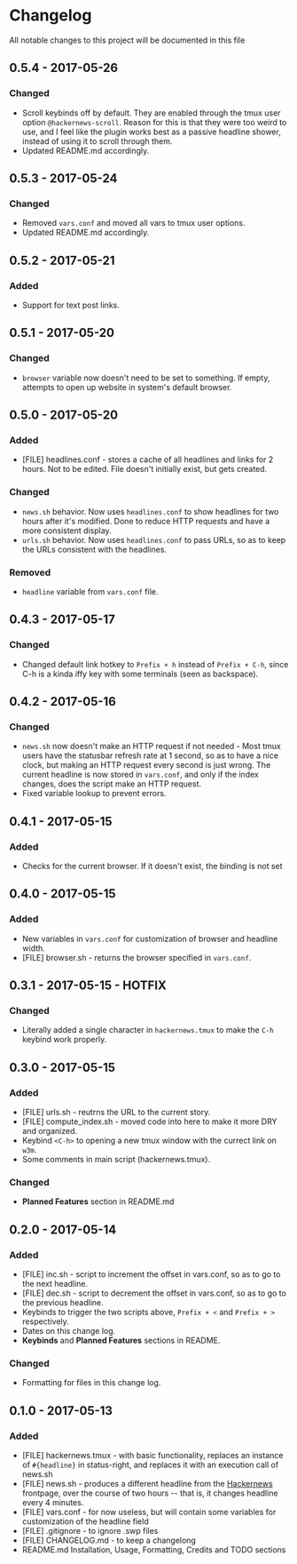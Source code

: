 # Changelog
All notable changes to this project will be documented in this file

## 0.5.4 - 2017-05-26
### Changed
 * Scroll keybinds off by default. They are enabled through the tmux user option
   `@hackernews-scroll`. Reason for this is that they were too weird to use, and
   I feel like the plugin works best as a passive headline shower, instead of
   using it to scroll through them.
 * Updated README.md accordingly.

## 0.5.3 - 2017-05-24
### Changed
 * Removed `vars.conf` and moved all vars to tmux user options.
 * Updated README.md accordingly.

## 0.5.2 - 2017-05-21
### Added
 * Support for text post links.

## 0.5.1 - 2017-05-20
### Changed
 * `browser` variable now doesn't need to be set to something. If empty,
   attempts to open up website in system's default browser.

## 0.5.0 - 2017-05-20
### Added
 * [FILE] headlines.conf - stores a cache of all headlines and links for 2
   hours. Not to be edited. File doesn't initially exist, but gets created.
### Changed
 * `news.sh` behavior. Now uses `headlines.conf` to show headlines for two
   hours after it's modified. Done to reduce HTTP requests and have a more
consistent display.
 * `urls.sh` behavior. Now uses `headlines.conf` to pass URLs, so as to keep
   the URLs consistent with the headlines.
### Removed
 * `headline` variable from `vars.conf` file.

## 0.4.3 - 2017-05-17
### Changed
 * Changed default link hotkey to `Prefix + h` instead of `Prefix + C-h`, since
   C-h is a kinda iffy key with some terminals (seen as backspace).

## 0.4.2 - 2017-05-16
### Changed
 * `news.sh` now doesn't make an HTTP request if not needed - Most tmux users
   have the statusbar refresh rate at 1 second, so as to have a nice clock, but
making an HTTP request every second is just wrong. The current headline is now
stored in `vars.conf`, and only if the index changes, does the script make an
HTTP request.
 * Fixed variable lookup to prevent errors.

## 0.4.1 - 2017-05-15
### Added
 * Checks for the current browser. If it doesn't exist, the binding is not set

## 0.4.0 - 2017-05-15
### Added
 * New variables in `vars.conf` for customization of browser and headline width.
 * [FILE] browser.sh - returns the browser specified in `vars.conf`.

## 0.3.1 - 2017-05-15 - HOTFIX
### Changed
 * Literally added a single character in `hackernews.tmux` to make the `C-h`
   keybind work properly.

## 0.3.0 - 2017-05-15
### Added
 * [FILE] urls.sh - reutrns the URL to the current story.
 * [FILE] compute_index.sh - moved code into here to make it more DRY and
   organized.
 * Keybind `<C-h>` to opening a new tmux window with the currect link on `w3m`.
 * Some comments in main script (hackernews.tmux).
### Changed
 * **Planned Features** section in README.md

## 0.2.0 - 2017-05-14
### Added
 * [FILE] inc.sh - script to increment the offset in vars.conf, so as to go to
   the next headline.
 * [FILE] dec.sh - script to decrement the offset in vars.conf, so as to go to
   the previous headline.
 * Keybinds to trigger the two scripts above, `Prefix + <` and `Prefix + >`
   respectively.
 * Dates on this change log.
 * **Keybinds** and **Planned Features** sections in README.
### Changed
 * Formatting for files in this change log.

## 0.1.0 - 2017-05-13
### Added
 * [FILE] hackernews.tmux - with basic functionality, replaces an instance of
   `#{headline}` in status-right, and replaces it with an execution call of
news.sh
 * [FILE] news.sh - produces a different headline from the
   [Hackernews](https://news.ycombinator.com) frontpage, over the course of two
hours -- that is, it changes headline every 4 minutes.
 * [FILE] vars.conf - for now useless, but will contain some variables for
   customization of the headline field
 * [FILE] .gitignore - to ignore .swp files
 * [FILE] CHANGELOG.md - to keep a changelong
 * README.md Installation, Usage, Formatting, Credits and TODO sections
